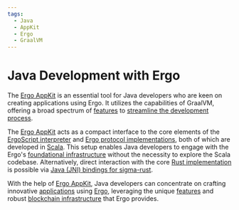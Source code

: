 ```yaml
---
tags:
  - Java
  - AppKit
  - Ergo
  - GraalVM
---
```


# Java Development with Ergo

The [Ergo AppKit](appkit.md) is an essential tool for Java developers who are keen on creating applications using Ergo. It utilizes the capabilities of GraalVM, offering a broad spectrum of [features](protocol-overview.md) to [streamline the development process](get-started.md).

The [Ergo AppKit](appkit.md) acts as a compact interface to the core elements of the [ErgoScript interpreter](sigmastate-interpreter.md) and [Ergo protocol implementations](protocol-overview.md), both of which are developed in [Scala](scala.md). This setup enables Java developers to engage with the Ergo's [foundational infrastructure](protocol-overview.md) without the necessity to explore the Scala codebase. Alternatively, direct interaction with the core [Rust implementation](rust.md) is possible via [Java (JNI) bindings for sigma-rust](sigma-rust.md#bindings).

With the help of [Ergo AppKit](appkit.md), Java developers can concentrate on crafting innovative [applications](use-cases-overview.md) using [Ergo](why.md), leveraging the unique [features](protocol-overview.md) and robust [blockchain infrastructure](protocol-overview.md) that Ergo provides.
